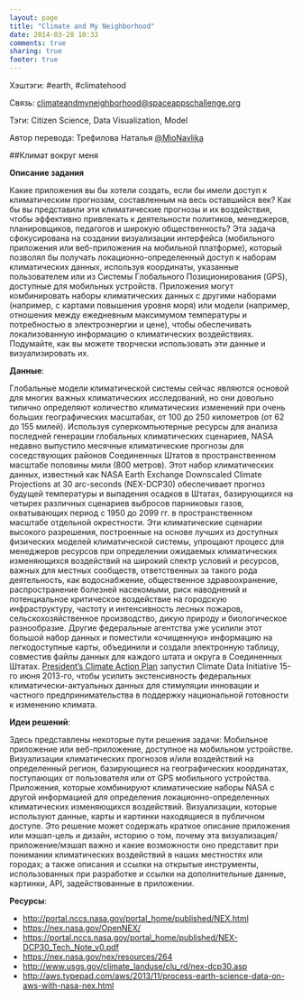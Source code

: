 ```yaml
---
layout: page
title: "Climate and My Neighborhood"
date: 2014-03-28 10:33
comments: true
sharing: true
footer: true
---
```


Хэштэги: \#earth, \#climatehood

Связь: climateandmyneighborhood@spaceappschallenge.org

Тэги: Citizen Science, Data Visualization, Model

Автор перевода: Трефилова Наталья <a href="https://twitter.com/MioNavlika">@MioNavlika</a>

##Климат вокруг меня

**Описание задания**

Какие приложения вы бы хотели создать, если бы имели доступ к климатическим прогнозам, составленным на весь оставшийся век? Как бы вы представили эти климатические прогнозы и их воздействия, чтобы эффективно привлекать к деятельности политиков, менеджеров, планировщиков, педагогов и широкую общественность?
 Эта задача сфокусирована на создании визуализации интерфейса (мобильного приложения или веб-приложения на мобильной платформе), который позволял бы получать локационно-определенный доступ к наборам климатических данных, используя координаты, указанные пользователем или из Системы Глобального Позиционирования (GPS), доступные для мобильных устройств.
Приложения могут комбинировать наборы климатических данных с другими наборами (например, с картами повышения уровня моря) или модели (например, отношения между ежедневным максимумом температуры и потребностью в электроэнергии и цене), чтобы обеспечивать локализованную информацию о климатических воздействиях.
Подумайте, как вы можете творчески использовать эти данные и визуализировать их.

**Данные**:

 Глобальные модели климатической системы сейчас являются основой для многих важных климатических исследований, но они довольно типично определяют количество климатических изменений при очень больших географических масштабах, от 100 до 250 километров (от 62 до 155 милей).
 Используя суперкомпьютерные ресурсы для анализа последней генерации глобальных климатических сценариев, NASA недавно выпустило месячные климатические прогнозы для соседствующих районов Соединенных Штатов в пространственном масштабе половины мили (800 метров).
 Этот набор климатических данных, известный как NASA Earth Exchange Downscaled Climate Projections at 30 arc-seconds (NEX-DCP30) обеспечивает прогноз будущей температуры и выпадения осадков в Штатах, базирующихся на четырех различных сценариев выбросов парниковых газов, охватывающих период с 1950 до 2099 гг. в пространственном масштабе отдельной окрестности.
 Эти климатические сценарии высокого разрешения, построенные на основе лучших из доступных физических моделей климатической системы, упрощают процесс для менеджеров ресурсов при определении ожидаемых климатических изменяющихся воздействий на широкий спектр условий и ресурсов, важных для местных сообществ, ответственных за такого рода деятельность, как водоснабжение, общественное здравоохранение, распространение болезней насекомыми, риск наводнений и потенциальное критическое воздействие на городскую инфраструктуру, частоту и интенсивность лесных пожаров, сельскохозяйственное производство, дикую природу и биологическое разнообразие.
Другие федеральные агентства уже усилили этот большой набор данных и поместили «очищенную» информацию на легкодоступные карты, объединили и создали электронную таблицу, совместив файлы данных для каждого штата и округа в Соединенных Штатах.
 <a href="http://www.whitehouse.gov/sites/default/files/image/president27sclimateactionplan.pdf">President’s Climate Action Plan</a> запустил Climate Data Initiative 15-го июня 2013-го, чтобы усилить экстенсивность федеральных климатически-актуальных данных для стимуляции инновации и частного предпринимательства в поддержку национальной готовности к изменению климата.

**Идеи решений**:

Здесь представлены некоторые пути решения задачи:
Мобильное приложение или веб-приложение, доступное на мобильном устройстве.
Визуализации климатических прогнозов и/или воздействий на определенный регион, базирующиеся на географических координатах, поступающих от пользователя или от GPS мобильного устройства.
Приложения, которые комбинируют климатические наборы NASA с другой информацией для определения локационно-определенных климатических изменяющихся воздействий.
Визуализации, которые используют данные, карты и картинки находящиеся в публичном доступе.
Это решение может содержать краткое описание приложения или мэшап-цель и дизайн, историю о том, почему эта визуализация/приложение/мэшап важно и какие возможности оно представит  при понимании климатических воздействий в наших местностях или городах; а также описания и ссылки на открытые инструменты, использованных при разработке и ссылки на дополнительные данные, картинки, API, задействованные в приложении.

**Ресурсы**:

* <a href="http://portal.nccs.nasa.gov/portal_home/published/NEX.html">http://portal.nccs.nasa.gov/portal_home/published/NEX.html</a>
* <a href="https://nex.nasa.gov/OpenNEX/" >https://nex.nasa.gov/OpenNEX/</a> 
* <a href="https://portal.nccs.nasa.gov/portal_home/published/NEX-DCP30_Tech_Note_v0.pdf">https://portal.nccs.nasa.gov/portal_home/published/NEX-DCP30_Tech_Note_v0.pdf</a>
* <a href="https://nex.nasa.gov/nex/resources/264">https://nex.nasa.gov/nex/resources/264</a>
* <a href="http://www.usgs.gov/climate_landuse/clu_rd/nex-dcp30.asp">http://www.usgs.gov/climate_landuse/clu_rd/nex-dcp30.asp</a>
* <a href="http://aws.typepad.com/aws/2013/11/process-earth-science-data-on-aws-with-nasa-nex.html" >http://aws.typepad.com/aws/2013/11/process-earth-science-data-on-aws-with-nasa-nex.html</a> 


